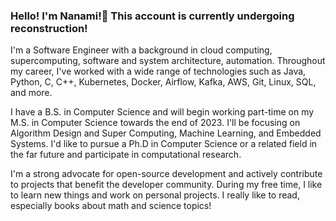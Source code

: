
### Hello! I'm Nanami!👋 This account is currently undergoing reconstruction! 

I'm a Software Engineer with a background in cloud computing, supercomputing, software and system architecture, automation. Throughout my career, I've worked with a wide range of technologies such as Java, Python, C, C++, Kubernetes, Docker, Airflow, Kafka, AWS, Git, Linux, SQL, and more. 

I have a B.S. in Computer Science and will begin working part-time on my M.S. in Computer Science towards the end of 2023. I'll be focusing on Algorithm Design and Super Computing, Machine Learning, and Embedded Systems. I'd like to pursue a Ph.D in Computer Science or a related field in the far future and participate in computational research.

I'm a strong advocate for open-source development and actively contribute to projects that benefit the developer community. During my free time, I like to learn new things and work on personal projects. I really like to read, especially books about math and science topics!
